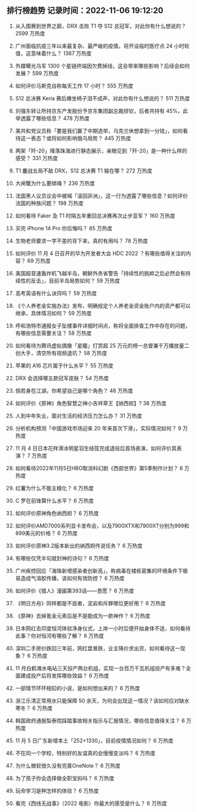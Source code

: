 
## 排行榜趋势 记录时间：2022-11-06 19:12:20
  
  1. 从入围赛到世界之巅，DRX 击败 T1 夺 S12 总冠军，对此你有什么想说的？ 2599 万热度
    
  2. 广州面临抗疫三年以来最复杂、最严峻的疫情，将开设临时医疗点 24 小时轮值，这意味着什么？ 1367 万热度
    
  3. 外媒曝光乌军 1300 个星链终端因欠费掉线，这会带来哪些影响？后续会如何发展？ 599 万热度
    
  4. 如何评价马斯克自称每天工作 17 小时？ 555 万热度
    
  5. S12 总决赛 Keria 赛后瘫坐椅子泪不成声，对此你有什么想说的？ 511 万热度
    
  6. 刘强东转让所持京东产发股份予京东集团副总裁缪钦，后者共持有 45%，此举透露了哪些信息？ 478 万热度
    
  7. 美共和党议员称「要是我们赢了中期选举，乌克兰休想拿到一分钱」，如何看待这一表态？或将如何影响俄乌局势？ 445 万热度
    
  8. 两架「歼-20」降落珠海进行静态展示，亲眼见到「歼-20」是一种什么样的感受？ 331 万热度
    
  9. T1 鏖战五局不敌 DRX，S12 总决赛 T1 输在哪？ 272 万热度
    
  10. 大闸蟹为什么要绑绳？ 236 万热度
    
  11. 法国黑人议员议会中被喊「滚回非洲」，这一行为透露了哪些信息？如何评价法国的种族问题？ 198 万热度
    
  12. 如何看待 Faker 及 T1 时隔五年重回总决赛再次止步亚军？ 160 万热度
    
  13. 买完 iPhone 14 Pro 你后悔吗？ 85 万热度
    
  14. 生物老师要求一字不差的背下来，真的有用吗？ 78 万热度
    
  15. 如何评价 11 月 4 日召开的华为开发者大会 HDC 2022 ？有哪些值得关注的内容？ 69 万热度
    
  16. 美国超音速轰炸机飞越半岛，朝鲜外务省警告「持续性的挑衅之后必然会有持续性的反击」，目前半岛局势如何？ 59 万热度
    
  17. 高考英语有什么诀窍吗？ 59 万热度
    
  18. 《个人养老金实施办法》发布，明确规定个人养老金资金账户内的资产都可以继承，具体情况如何？ 59 万热度
    
  19. 呼和浩特市通报女子坠楼事件详细时间点，称将全面排查工作中存在的问题，有哪些信息需要关注？ 58 万热度
    
  20. 如何看待为腾讯虚拟偶像「星瞳」打赏超 25 万元的榜一总督兼千万播放量二创大手，清空所有视频退坑？ 58 万热度
    
  21. 苹果的 A16 芯片属于什么水平？ 55 万热度
    
  22. DRX 会选择哪五款冠军皮肤？ 54 万热度
    
  23. 倘若身在江湖，你希望自己是哪个角色？ 48 万热度
    
  24. 如何评价《原神》角色智慧之神小吉祥草王【纳西妲】? 38 万热度
    
  25. 人到中年失业，面对生活的经济压力怎么办？ 31 万热度
    
  26. 分析机构预测「中国游戏市场迎来 20 年来首次下滑」，实际情况如何？ 9 万热度
    
  27. 11 月 4 日日本花样滑冰明星羽生结弦完成退役后首场表演，如何评价其表演？ 7 万热度
    
  28. 如何看待2022年11月5日HBO取消科幻剧《西部世界》第5季制作计划？ 6 万热度
    
  29. 红薯为什么不能主粮化？ 6 万热度
    
  30. C 罗在前锋算什么水平？ 6 万热度
    
  31. 如何评价原神角色纳西妲？ 6 万热度
    
  32. 如何评价AMD7000系列显卡发布会，以及7900XTX和7900XT分别为999和899美元的价格？ 6 万热度
    
  33. 如何评价原神3.2版本新出的纳西妲传说任务？ 6 万热度
    
  34. 有哪些仅凭半句就封神的诗句？ 6 万热度
    
  35. 广州疾控回应「海珠新增感染者创新高」，称病毒在楼栋密集的环境条件下极易造成气溶胶传播，该如何有效防控？ 6 万热度
    
  36. 如何评价《猎人》漫画第393话——恳愿？ 6 万热度
    
  37. 《明日方舟》同样都是不屈者，泥岩和斥罪哪位更好用？ 6 万热度
    
  38. 《原神》去掉氪金元素后是不是能成为一款神作？ 6 万热度
    
  39. 日本网红去印度恒河体验净身仪式，上岸一小时后便开始身体不适，如何看待此事？你对恒河有哪些了解？ 6 万热度
    
  40. 深圳二手房价跌回三年前，网红盘普跌，业主降价求出货，如何看待这一现象？ 6 万热度
    
  41. 11 月白鹤滩水电站三天投产两台机组，实现一台百万千瓦机组投产有多难？全面建成投产后将发挥哪些效益？ 6 万热度
    
  42. 一部情节环环相扣的小说，是如何想出来的？ 6 万热度
    
  43. 浙江乐清正常用水只能保障 50 余天，为何会出现这一情况？该如何应对缺水寒冬？ 6 万热度
    
  44. 韩国政府通报梨泰院踩踏事故相关指示与汇报情况，哪些信息值得关注？ 6 万热度
    
  45. 11 月 5 日广东新增本土「252+1330」，目前疫情情况如何？ 6 万热度
    
  46. 不在同一个学校，特别好的友谊真的会慢慢变淡吗？ 6 万热度
    
  47. 为什么微软很久没有完善OneNote？ 6 万热度
    
  48. 为了孩子你会选择做全职宝妈吗？ 6 万热度
    
  49. 玩命学习是种怎样的体验？ 6 万热度
    
  50. 看完《西线无战事》（2022 电影）你最大的感受是什么？ 6 万热度
    